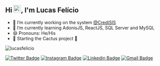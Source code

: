 ## Hi <img src="https://raw.githubusercontent.com/kaueMarques/kaueMarques/master/hi.gif" width="23px">, I'm Lucas Felício

- 🔭 I’m currently working on the system [@CrediSIS](https://www.instagram.com/credisis/)
- 🌱 I’m currently learning AdonisJS, ReactJS, SQL Server and MySQL
- 😄 Pronouns: He/His
- 🚀 Starting the Cactus project 🌵

<img src='https://github-readme-stats.vercel.app/api?username=lucasfelicio' alt='lucasfelicio'/>

[![Twitter Badge](https://img.shields.io/badge/-@lucasfeliccio-31A062?style=flat-square&labelColor=31A062&logo=twitter&logoColor=white&link=https://twitter.com/lucasfeliccio)](https://twitter.com/lucasfeliccio)
[![Instagram Badge](https://img.shields.io/badge/@lucasfeliccio-31A062?style=flat-square&logo=instagram&logoColor=white)](https://www.instagram.com/lucasfeliccio/)
[![Linkedin Badge](https://img.shields.io/badge/-Lucas%20Felício-31A062?style=flat-square&logo=Linkedin&logoColor=white&link=https://br.linkedin.com/in/lucasfeliccio)](https://www.linkedin.com/in/diego-schell-fernandes/) 
[![Gmail Badge](https://img.shields.io/badge/-lucasdesouzafelicio@gmail.com-31A062?style=flat-square&logo=Gmail&logoColor=white&link=mailto:lucasdesouzafelicio@gmail.com)](mailto:lucasdesouzafelicio@gmail.com)
